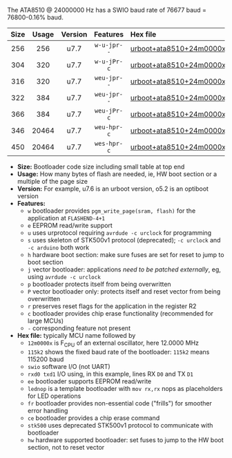 The ATA8510 @ 24000000 Hz has a SWIO baud rate of 76677 baud = 76800-0.16% baud.

|Size|Usage|Version|Features|Hex file|
|:-:|:-:|:-:|:-:|:--|
|256|256|u7.7|`w-u-jpr--`|[urboot+ata8510+24m0000x+++76k8_swio_rxb0_txb1_lednop.hex](https://raw.githubusercontent.com/stefanrueger/urboot.hex/main/mcus/ata8510/external_oscillator/fcpu+24m0000_Hz/br+++76k8_bps/urboot+ata8510+24m0000x+++76k8_swio_rxb0_txb1_lednop.hex)|
|304|320|u7.7|`w-u-jPr-c`|[urboot+ata8510+24m0000x+++76k8_swio_rxb0_txb1_lednop_fr_ce.hex](https://raw.githubusercontent.com/stefanrueger/urboot.hex/main/mcus/ata8510/external_oscillator/fcpu+24m0000_Hz/br+++76k8_bps/urboot+ata8510+24m0000x+++76k8_swio_rxb0_txb1_lednop_fr_ce.hex)|
|316|320|u7.7|`weu-jpr--`|[urboot+ata8510+24m0000x+++76k8_swio_rxb0_txb1_ee.hex](https://raw.githubusercontent.com/stefanrueger/urboot.hex/main/mcus/ata8510/external_oscillator/fcpu+24m0000_Hz/br+++76k8_bps/urboot+ata8510+24m0000x+++76k8_swio_rxb0_txb1_ee.hex)|
|322|384|u7.7|`weu-jpr--`|[urboot+ata8510+24m0000x+++76k8_swio_rxb0_txb1_ee_lednop.hex](https://raw.githubusercontent.com/stefanrueger/urboot.hex/main/mcus/ata8510/external_oscillator/fcpu+24m0000_Hz/br+++76k8_bps/urboot+ata8510+24m0000x+++76k8_swio_rxb0_txb1_ee_lednop.hex)|
|366|384|u7.7|`weu-jPr-c`|[urboot+ata8510+24m0000x+++76k8_swio_rxb0_txb1_ee_lednop_fr_ce.hex](https://raw.githubusercontent.com/stefanrueger/urboot.hex/main/mcus/ata8510/external_oscillator/fcpu+24m0000_Hz/br+++76k8_bps/urboot+ata8510+24m0000x+++76k8_swio_rxb0_txb1_ee_lednop_fr_ce.hex)|
|346|20464|u7.7|`weu-hpr-c`|[urboot+ata8510+24m0000x+++76k8_swio_rxb0_txb1_ee_lednop_fr_ce_hw.hex](https://raw.githubusercontent.com/stefanrueger/urboot.hex/main/mcus/ata8510/external_oscillator/fcpu+24m0000_Hz/br+++76k8_bps/urboot+ata8510+24m0000x+++76k8_swio_rxb0_txb1_ee_lednop_fr_ce_hw.hex)|
|450|20464|u7.7|`wes-hpr-c`|[urboot+ata8510+24m0000x+++76k8_swio_rxb0_txb1_ee_lednop_fr_ce_stk500_hw.hex](https://raw.githubusercontent.com/stefanrueger/urboot.hex/main/mcus/ata8510/external_oscillator/fcpu+24m0000_Hz/br+++76k8_bps/urboot+ata8510+24m0000x+++76k8_swio_rxb0_txb1_ee_lednop_fr_ce_stk500_hw.hex)|

- **Size:** Bootloader code size including small table at top end
- **Usage:** How many bytes of flash are needed, ie, HW boot section or a multiple of the page size
- **Version:** For example, u7.6 is an urboot version, o5.2 is an optiboot version
- **Features:**
  + `w` bootloader provides `pgm_write_page(sram, flash)` for the application at `FLASHEND-4+1`
  + `e` EEPROM read/write support
  + `u` uses urprotocol requiring `avrdude -c urclock` for programming
  + `s` uses skeleton of STK500v1 protocol (deprecated); `-c urclock` and `-c arduino` both work
  + `h` hardware boot section: make sure fuses are set for reset to jump to boot section
  + `j` vector bootloader: applications *need to be patched externally*, eg, using `avrdude -c urclock`
  + `p` bootloader protects itself from being overwritten
  + `P` vector bootloader only: protects itself and reset vector from being overwritten
  + `r` preserves reset flags for the application in the register R2
  + `c` bootloader provides chip erase functionality (recommended for large MCUs)
  + `-` corresponding feature not present
- **Hex file:** typically MCU name followed by
  + `12m0000x` is F<sub>CPU</sub> of an external oscillator, here 12.0000 MHz
  + `115k2` shows the fixed baud rate of the bootloader: `115k2` means 115200 baud
  + `swio` software I/O (not UART)
  + `rxd0 txd1` I/O using, in this example, lines RX `D0` and TX `D1`
  + `ee` bootloader supports EEPROM read/write
  + `lednop` is a template bootloader with `mov rx,rx` nops as placeholders for LED operations
  + `fr` bootloader provides non-essential code ("frills") for smoother error handling
  + `ce` bootloader provides a chip erase command
  + `stk500` uses deprecated STK500v1 protocol to communicate with bootloader
  + `hw` hardware supported bootloader: set fuses to jump to the HW boot section, not to reset vector
